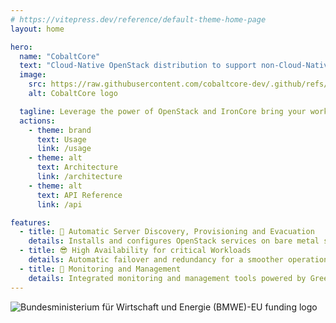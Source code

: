 ```yaml
---
# https://vitepress.dev/reference/default-theme-home-page
layout: home

hero:
  name: "CobaltCore"
  text: "Cloud-Native OpenStack distribution to support non-Cloud-Native workloads"
  image:
    src: https://raw.githubusercontent.com/cobaltcore-dev/.github/refs/heads/main/assets/Logo_Cobalt_Core_background_black.svg
    alt: CobaltCore logo

  tagline: Leverage the power of OpenStack and IronCore bring your workloads to the cloud
  actions:
    - theme: brand
      text: Usage
      link: /usage
    - theme: alt
      text: Architecture
      link: /architecture
    - theme: alt
      text: API Reference
      link: /api

features:
  - title: 🚀 Automatic Server Discovery, Provisioning and Evacuation
    details: Installs and configures OpenStack services on bare metal servers automatically
  - title: 😎 High Availability for critical Workloads
    details: Automatic failover and redundancy for a smoother operation of your workloads
  - title: 🔎️ Monitoring and Management
    details: Integrated monitoring and management tools powered by Greenhouse to keep your OpenStack environment healthy
---
```



![Bundesministerium für Wirtschaft und Energie (BMWE)-EU funding logo](https://apeirora.eu/assets/img/BMWK-EU.png "apeirora_logo")
